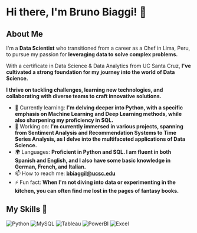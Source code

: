 # Hi there, I'm Bruno Biaggi! 👋

## About Me

I'm a **Data Scientist** who transitioned from a career as a Chef in Lima, Peru, to pursue my passion for **leveraging data to solve complex problems.** 

With a certificate in Data Science & Data Analytics from UC Santa Cruz, **I've cultivated a strong foundation for my journey into the world of Data Science.**

**I thrive on tackling challenges, learning new technologies, and collaborating with diverse teams to craft innovative solutions.**

- 🌱 Currently learning: **I'm delving deeper into Python, with a specific emphasis on Machine Learning and Deep Learning methods, while also sharpening my proficiency in SQL.**
- 🔭 Working on: **I'm currently immersed in various projects, spanning from Sentiment Analysis and Recommendation Systems to Time Series Analysis, as I delve into the multifaceted applications of Data Science.**
- 🌍 Languages: **Proficient in Python and SQL. I am fluent in both Spanish and English, and I also have some basic knowledge in German, French, and Italian.**
- 📫 How to reach me: **bbiaggil@ucsc.edu**
- ⚡ Fun fact: **When I'm not diving into data or experimenting in the kitchen, you can often find me lost in the pages of fantasy books.**

## My Skills 🧠

![Python](https://img.shields.io/badge/Python-FFD43B?style=for-the-badge&logo=python&logoColor=blue)
![MySQL](https://img.shields.io/badge/MySQL-005C84?style=for-the-badge&logo=mysql&logoColor=white)
![Tableau](https://img.shields.io/badge/Tableau-E97627?style=for-the-badge&logo=Tableau&logoColor=white)
![PowerBI](https://img.shields.io/badge/PowerBI-F2C811?style=for-the-badge&logo=Power%20BI&logoColor=white)
![Excel](https://img.shields.io/badge/Microsoft_Excel-217346?style=for-the-badge&logo=microsoft-excel&logoColor=white)

<!---
bbiaggi88/bbiaggi88 is a ✨ special ✨ repository because its `README.md` (this file) appears on your GitHub profile.
You can click the Preview link to take a look at your changes.
--->
